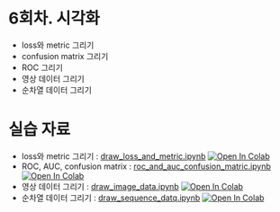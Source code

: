 # 6회차. 시각화
- loss와 metric 그리기
- confusion matrix 그리기
- ROC 그리기
- 영상 데이터 그리기
- 순차열 데이터 그리기

# 실습 자료
- loss와 metric 그리기 : [draw_loss_and_metric.ipynb](draw_loss_and_metric.ipynb)  [![Open In Colab](https://colab.research.google.com/assets/colab-badge.svg)](https://colab.research.google.com/github/dhrim/keras_howto_2021/blob/master/class6/draw_loss_and_metric.ipynb)
- ROC, AUC, confusion matrix : [roc_and_auc_confusion_matric.ipynb](roc_and_auc_confusion_matric.ipynb)  [![Open In Colab](https://colab.research.google.com/assets/colab-badge.svg)](https://colab.research.google.com/github/dhrim/keras_howto_2021/blob/master/class6/roc_and_auc_confusion_matric.ipynb)
- 영상 데이터 그리기 : [draw_image_data.ipynb](draw_image_data.ipynb)  [![Open In Colab](https://colab.research.google.com/assets/colab-badge.svg)](https://colab.research.google.com/github/dhrim/keras_howto_2021/blob/master/class6/draw_image_data.ipynb)
- 순차열 데이터 그리기 : [draw_sequence_datq.ipynb](draw_sequence_datq.ipynb)  [![Open In Colab](https://colab.research.google.com/assets/colab-badge.svg)](https://colab.research.google.com/github/dhrim/keras_howto_2021/blob/master/class6/draw_sequence_datq.ipynb)
<br>
